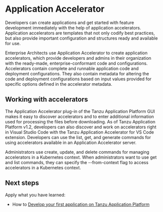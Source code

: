 # Application Accelerator

Developers can create applications and get started with feature development immediately with the help of application accelerators. Application accelerators are templates that not only codify best practices, but also provide important configuration and structures ready and available for use.

Enterprise Architects use Application Accelerator to create application accelerators, which provide developers and admins in their organization with the ready-made, enterprise-conformant code and configurations. Accelerators contain complete and runnable application code and deployment configurations. They also contain metadata for altering the code and deployment configurations based on input values provided for specific options defined in the accelerator metadata.

## <a id="work-with-accelerators"></a>Working with accelerators

The Application Accelerator plug-in of the Tanzu Application Platform GUI makes it easy to discover accelerators and to enter additional information used for processing the files before downloading. As of Tanzu Application Platform v1.2, developers can also discover and work on accelerators right in Visual Studio Code with the Tanzu Application Accelerator for VS Code extension. Developers can use the list, get, and generate commands for using accelerators available in an Application Accelerator server.

Administrators use create, update, and delete commands for managing accelerators in a Kubernetes context. When administrators want to use get and list commands, they can specify the --from-context flag to access accelerators in a Kubernetes context.

## Next steps

Apply what you have learned:

- How to [Develop your first application on Tanzu Application Platform](develop-first-app.md)
